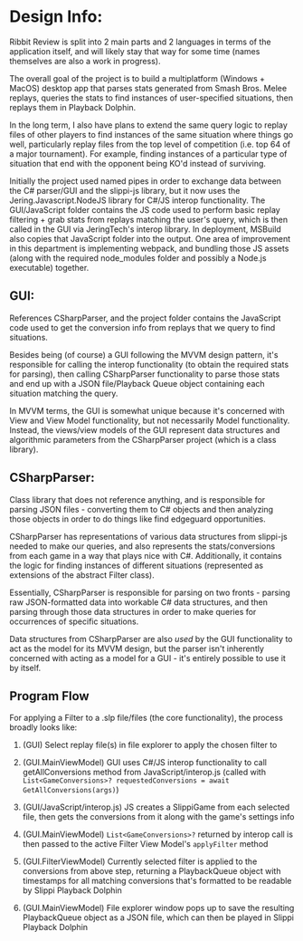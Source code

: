 # Design Info: 

Ribbit Review is split into 2 main parts and 2 languages in terms of the application itself, and will likely stay that way for some time (names themselves are also a work in progress).

The overall goal of the project is to build a multiplatform (Windows + MacOS) desktop app that parses stats generated from Smash Bros. Melee replays, queries the stats to find instances of user-specified situations, then replays them in Playback Dolphin.

In the long term, I also have plans to extend the same query logic to replay files of other players to find instances of the same situation where things go well, particularly replay files from the top level of competition (i.e. top 64 of a major tournament). For example, finding instances of a particular type of situation that end with the opponent being KO'd instead of surviving.

Initially the project used named pipes in order to exchange data between the C# parser/GUI and the slippi-js library, but it now uses the Jering.Javascript.NodeJS library for C#/JS interop functionality. The GUI/JavaScript folder contains the JS code used to perform basic replay filtering + grab stats from replays matching the user's query, which is then called in the GUI via JeringTech's interop library. In deployment, MSBuild also copies that JavaScript folder into the output. One area of improvement in this department is implementing webpack, and bundling those JS assets (along with the required node_modules folder and possibly a Node.js executable) together.  

## GUI:

References CSharpParser, and the project folder contains the JavaScript code used to get the conversion info from replays that we query to find situations. 

Besides being (of course) a GUI following the MVVM design pattern, it's responsible for calling the interop functionality (to obtain the required stats for parsing), then calling CSharpParser functionality to parse those stats and end up with a JSON file/Playback Queue object containing each situation matching the query.

In MVVM terms, the GUI is somewhat unique because it's concerned with View and View Model functionality, but not necessarily Model functionality. Instead, the views/view models of the GUI represent data structures and algorithmic parameters from the CSharpParser project (which is a class library).

## CSharpParser:

Class library that does not reference anything, and is responsible for parsing JSON files - converting them to C# objects and then analyzing those objects in order to do things like find edgeguard opportunities.

CSharpParser has representations of various data structures from slippi-js needed to make our queries, and also represents the stats/conversions from each game in a way that plays nice with C#. Additionally, it contains the logic for finding instances of different situations (represented as extensions of the abstract Filter class).

Essentially, CSharpParser is responsible for parsing on two fronts - parsing raw JSON-formatted data into workable C# data structures, and then parsing through those data structures in order to make queries for occurrences of specific situations.

Data structures from CSharpParser are also *used* by the GUI functionality to act as the model for its MVVM design, but the parser isn't inherently concerned with acting as a model for a GUI - it's entirely possible to use it by itself. 

## Program Flow

For applying a Filter to a .slp file/files (the core functionality), the process broadly looks like:

1. (GUI) Select replay file(s) in file explorer to apply the chosen filter to

2. (GUI.MainViewModel) GUI uses C#/JS interop functionality to call getAllConversions method from JavaScript/interop.js (called with `List<GameConversions>? requestedConversions = await GetAllConversions(args)`)

3. (GUI/JavaScript/interop.js) JS creates a SlippiGame from each selected file, then gets the conversions from it along with the game's settings info

4. (GUI.MainViewModel) `List<GameConversions>?` returned by interop call is then passed to the active Filter View Model's `applyFilter` method 

5. (GUI.FilterViewModel) Currently selected filter is applied to the conversions from above step, returning a PlaybackQueue object with timestamps for all matching conversions that's formatted to be readable by Slippi Playback Dolphin

6. (GUI.MainViewModel) File explorer window pops up to save the resulting PlaybackQueue object as a JSON file, which can then be played in Slippi Playback Dolphin
